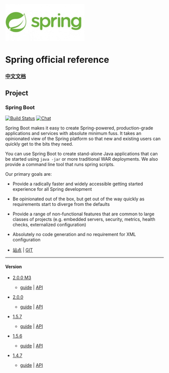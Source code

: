 <img src="img/Sping_Logo.jpg" width="50%" height="50%" />

# Spring official reference

### [中文文档](README_zh.md)

## Project 

### Spring Boot
[![Build Status](https://ci.spring.io/api/v1/teams/spring-boot/pipelines/spring-boot/jobs/build/badge)](https://ci.spring.io/teams/spring-boot/pipelines/spring-boot?groups=Build")   [![Chat](https://badges.gitter.im/JoinChat.svg)](https://gitter.im/spring-projects/spring-boot?utm_source=badge&utm_medium=badge&utm_campaign=pr-badge&utm_content=badge")

Spring Boot makes it easy to create Spring-powered, production-grade applications and
services with absolute minimum fuss. It takes an opinionated view of the Spring platform
so that new and existing users can quickly get to the bits they need.

You can use Spring Boot to create stand-alone Java applications that can be started using
`java -jar` or more traditional WAR deployments. We also provide a command line tool
that runs spring scripts.

Our primary goals are:

* Provide a radically faster and widely accessible getting started experience for all
Spring development
* Be opinionated out of the box, but get out of the way quickly as requirements start to
diverge from the defaults
* Provide a range of non-functional features that are common to large classes of projects
(e.g. embedded servers, security, metrics, health checks, externalized configuration)
* Absolutely no code generation and no requirement for XML configuration

* [站点](https://spring.io/projects/spring-boot) | [GIT](https://github.com/spring-projects/spring-boot)
-------
#### Version 
* [2.0.0 M3](https://github.com/caojiele/Spring-official-reference/blob/master/Spring-Boot/version/documents/2.0.0.M3)
  * [guide](https://github.com/caojiele/Spring-official-reference/blob/master/Spring-Boot/version/documents/2.0.0.M3/guide.md) | [API](https://github.com/caojiele/Spring-official-reference/blob/master/Spring-Boot/version/documents/2.0.0.M3/API.md)
  
* [2.0.0](https://github.com/caojiele/Spring-official-reference/blob/master/Spring-Boot/version/documents/2.0.0)
  * [guide](https://github.com/caojiele/Spring-official-reference/blob/master/Spring-Boot/version/documents/2.0.0/guide.md) | [API](https://github.com/caojiele/Spring-official-reference/blob/master/Spring-Boot/version/documents/2.0.0/API.md)

* [1.5.7](https://github.com/caojiele/Spring-official-reference/blob/master/Spring-Boot/version/documents/1.5.7)
  * [guide](https://github.com/caojiele/Spring-official-reference/blob/master/Spring-Boot/version/documents/1.5.7/guide.md) | [API](https://github.com/caojiele/Spring-official-reference/blob/master/Spring-Boot/version/documents/1.5.7/API.md)
  
* [1.5.6](https://github.com/caojiele/Spring-official-reference/blob/master/Spring-Boot/version/documents/1.5.6)
  * [guide](https://github.com/caojiele/Spring-official-reference/blob/master/Spring-Boot/version/documents/1.5.6/guide.md) | [API](https://github.com/caojiele/Spring-official-reference/blob/master/Spring-Boot/version/documents/1.5.6/API.md)
  
* [1.4.7](https://github.com/caojiele/Spring-official-reference/blob/master/Spring-Boot/version/documents/1.4.7)
  * [guide](https://github.com/caojiele/Spring-official-reference/blob/master/Spring-Boot/version/documents/1.4.7/guide.md) | [API](https://github.com/caojiele/Spring-official-reference/blob/master/Spring-Boot/version/documents/1.4.7/API.md)
